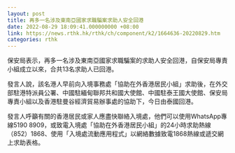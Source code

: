 ```yaml
---
layout: post
title: 再多一名涉及東南亞國家求職騙案求助人安全回港
date: 2022-08-29 18:09:41.000000000 +08:00
link: https://news.rthk.hk/rthk/ch/component/k2/1664636-20220829.htm
categories: rthk
---
```


保安局表示，再多一名涉及東南亞國家求職騙案的求助人安全回港，自保安局專責小組成立以來，合共13名求助人已回港。

發言人說，該名港人早前向入境事務處「協助在外香港居民小組」求助後，在外交部駐港特派員公署、中國駐緬甸聯邦共和國大使館、中國駐泰王國大使館、保安局專責小組以及香港駐曼谷經濟貿易辦事處的協助下，今日由泰國回港。

發言人呼籲有關的香港居民或家人應盡快聯絡入境處，他們可以使用WhatsApp專線5190 8909，或致電入境處「協助在外香港居民小組」的24小時求助熱線（852）1868、使用「入境處流動應用程式」以網絡數據致電1868熱線或遞交網上求助表格。
